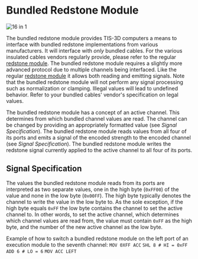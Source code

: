 # Bundled Redstone Module

![16 in 1](item:tis3d:moduleBundledRedstone)

The bundled redstone module provides TIS-3D computers a means to interface with bundled redstone implementations from various manufacturers. It will interface with *only* bundled cables. For the various insulated cables vendors regularly provide, please refer to the regular [redstone module](moduleRedstone.md). The bundled redstone module requires a slightly more advanced protocol due to multiple channels being interfaced. Like the regular [redstone module](moduleRedstone.md) it allows both reading and emitting signals. Note that the bundled redstone module will not perform any signal processing such as normalization or clamping. Illegal values will lead to undefined behavior. Refer to your bundled cables' vendor's specification on legal values.

The bundled redstone module has a concept of an active channel. This determines from which bundled channel values are read. The channel can be changed by providing an appropriately formatted value (see *Signal Specification*). The bundled redstone module reads values from all four of its ports and emits a signal of the encoded strength to the encoded channel (see *Signal Specification*). The bundled redstone module writes the redstone signal currently applied to the active channel to all four of its ports.

## Signal Specification
The values the bundled redstone module reads from its ports are interpreted as two separate values, one in the high byte (`0xFF00`) of the value and none in the low byte (`0x00FF`). The high byte typically denotes the channel to write the value in the low byte to. As the sole exception, if the high byte equals `0xFF` the low byte contains the channel to set the active channel to. In other words, to set the active channel, which determines which channel values are read from, the value must contain `0xFF` as the high byte, and the number of the new active channel as the low byte.

Example of how to switch a bundled redstone module on the left port of an execution module to the seventh channel:
`MOV 0XFF ACC`
`SHL 8 # HI = 0xFF`
`ADD 6 # LO = 6`
`MOV ACC LEFT`
